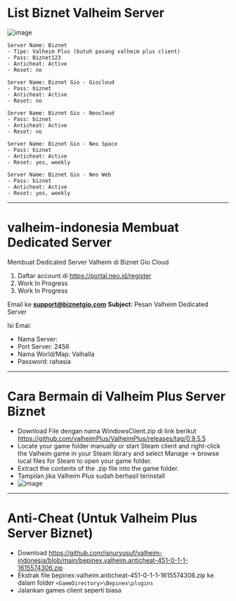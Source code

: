 # List Biznet Valheim Server
![image](https://user-images.githubusercontent.com/5492467/111425151-4e2c5500-8725-11eb-9fe2-575d644017da.png)
```
Server Name: Biznet
- Tipe: Valheim Plus (butuh pasang valheim plus client)
- Pass: Biznet123
- Anticheat: Active
- Reset: no

Server Name: Biznet Gio - Giocloud
- Pass: biznet
- Anticheat: Active
- Reset: no

Server Name: Biznet Gio - Neocloud
- Pass: biznet
- Anticheat: Active
- Reset: no

Server Name: Biznet Gio - Neo Space
- Pass: biznet
- Anticheat: Active
- Reset: yes, weekly

Server Name: Biznet Gio - Neo Web
- Pass: biznet
- Anticheat: Active
- Reset: yes, weekly
```

---
# valheim-indonesia Membuat Dedicated Server
Membuat Dedicated Server Valheim di Biznet Gio Cloud

1. Daftar account di https://portal.neo.id/register
2. Work In Progress
3. Work In Progress



Email ke **support@biznetgio.com**
**Subject**: Pesan Valheim Dedicated Server

Isi Emai: 
- Nama Server:
- Port Server: 2456
- Nama World/Map: Valhalla
- Password: rahasia

---
# Cara Bermain di Valheim Plus Server Biznet
- Download File dengan nama  WindowsClient.zip di link berikut https://github.com/valheimPlus/ValheimPlus/releases/tag/0.9.5.5
- Locate your game folder manually or start Steam client and right-click the Valheim game in your Steam library and select Manage -> browse local files for Steam to open your game folder.
- Extract the contents of the .zip file into the game folder.
- Tampilan jika Valheim Plus sudah berhasil terinstall
- ![image](https://user-images.githubusercontent.com/5492467/111427090-27bbe900-8728-11eb-9bb6-16943979faa8.png)


---
# Anti-Cheat (Untuk Valheim Plus Server Biznet)
- Download https://github.com/isnuryusuf/valheim-indonesia/blob/main/bepinex.valheim.anticheat-451-0-1-1-1615574306.zip
- Ekstrak file bepinex.valheim.anticheat-451-0-1-1-1615574306.zip ke dalam folder `<GameDirectory>\Bepinex\plugins`
- Jalankan games client seperti biasa

